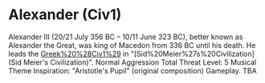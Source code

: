 # Alexander (Civ1)

Alexander III (20/21 July 356 BC – 10/11 June 323 BC), better known as Alexander the Great, was king of Macedon from 336 BC until his death. He leads the [Greek%20%28Civ1%29](Greek) in "[Sid%20Meier%27s%20Civilization](Sid Meier's Civilization)".
Normal Aggression
Total Threat Level: 5
Musical Theme Inspiration: "Aristotle's Pupil" (original composition)
Gameplay.
TBA